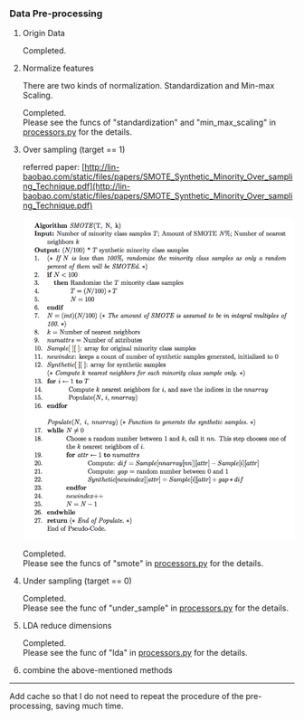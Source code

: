 ### Data Pre-processing

1. Origin Data

    Completed.

2. Normalize features

    There are two kinds of normalization. Standardization and Min-max Scaling.

    Completed.<br>
    Please see the funcs of "standardization" and "min_max_scaling" in [processors.py](processors.py) for the details.

3. Over sampling (target == 1)

    referred paper: [http://lin-baobao.com/static/files/papers/SMOTE_Synthetic_Minority_Over_sampling_Technique.pdf](http://lin-baobao.com/static/files/papers/SMOTE_Synthetic_Minority_Over_sampling_Technique.pdf)

    <img src="./img/SMOTE.png" width=500 height=568><br>

    Completed.<br>
    Please see the funcs of "smote" in [processors.py](processors.py) for the details.

4. Under sampling (target == 0)

    Completed.<br>
    Please see the func of "under_sample" in [processors.py](processors.py) for the details.

5. LDA reduce dimensions

    Completed.<br>
    Please see the func of "lda" in [processors.py](processors.py) for the details.

6. combine the above-mentioned methods

----

Add cache so that I do not need to repeat the procedure of the pre-processing, saving much time.
